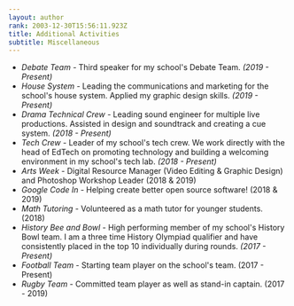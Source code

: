 ```yaml
---
layout: author
rank: 2003-12-30T15:56:11.923Z
title: Additional Activities
subtitle: Miscellaneous
---
```

* *Debate Team -* Third speaker for my school's Debate Team. *(2019 - Present)*
* *House System -* Leading the communications and marketing for the school's house system. Applied my graphic design skills. *(2019 - Present)*
* *Drama Technical Crew -* Leading sound engineer for multiple live productions. Assisted in design and soundtrack and creating a cue system. *(2018 - Present)*
* *Tech Crew -* Leader of my school's tech crew. We work directly with the head of EdTech on promoting technology and building a welcoming environment in my school's tech lab. *(2018 - Present)*
* *Arts Week -* Digital Resource Manager (Video Editing & Graphic Design) and Photoshop Workshop Leader (2018 & 2019)
* *Google Code In -* Helping create better open source software! (2018 & 2019)
* *Math Tutoring -* Volunteered as a math tutor for younger students. (2018)
* *History Bee and Bowl -* High performing member of my school's History Bowl team. I am a three time History Olympiad qualifier and have consistently placed in the top 10 individually during rounds. *(2017 - Present)*
* *Football* *Team -* Starting team player on the school's team. (2017 - Present)
* *Rugby* *Team -* Committed team player as well as stand-in captain. (2017 - 2019)